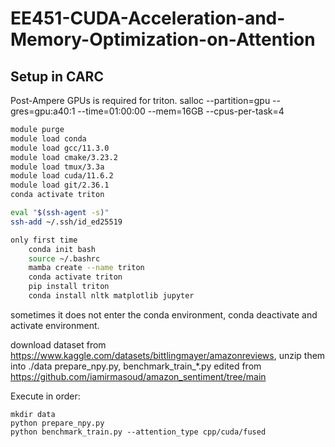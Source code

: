 # EE451-CUDA-Acceleration-and-Memory-Optimization-on-Attention
## Setup in CARC
Post-Ampere GPUs is required for triton.
salloc --partition=gpu --gres=gpu:a40:1 --time=01:00:00 --mem=16GB --cpus-per-task=4


```bash
module purge
module load conda
module load gcc/11.3.0 
module load cmake/3.23.2
module load tmux/3.3a
module load cuda/11.6.2
module load git/2.36.1
conda activate triton

eval "$(ssh-agent -s)"
ssh-add ~/.ssh/id_ed25519

only first time
    conda init bash
    source ~/.bashrc
    mamba create --name triton
    conda activate triton
    pip install triton
    conda install nltk matplotlib jupyter

```
sometimes it does not enter the conda environment, conda deactivate and activate environment.

download dataset from https://www.kaggle.com/datasets/bittlingmayer/amazonreviews, unzip them into ./data
prepare_npy.py, benchmark_train_*.py edited from https://github.com/iamirmasoud/amazon_sentiment/tree/main

Execute in order:
```
mkdir data
python prepare_npy.py
python benchmark_train.py --attention_type cpp/cuda/fused
```

